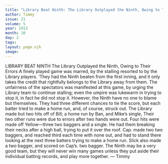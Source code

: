 ```yaml
---
title: "Library Beat Ninth: The Library Outplayed the Ninth, Owing to Their Errors"
author: Timmy
issue: 21
volume: 5
year: 1913
month: 10
day: 2
tags:
layout: page.njk
image:
---
```

LIBRARY BEAT NINTH    The Library Outplayed the Ninth, Owing to Their Errors    A finely played game was marred, by the stalling resorted to by the Library players. ‘They had the Ninth beaten from the first inning, and it only takes the credit that rightfully belongs to the Library away from them. The unfairness of the spectators was manifested at this game, by urging the Library team to continue stalling; even the umpire was lukewarm in trying to stop it, in fact he did not stop it. However, the Ninth have no one to blame but themselves. They had three different chances to tie the score, but each batter tried to make a home run, and, of course, struck out. The Library made but two hits off of Bill; a home run by Ban, and Mike’s single, Their two other runs were due to errors after two hands were out. Four hits were made off Yellow—three two baggers and a single. He had them breaking their necks after a high ball, trying to put it over the roof. Cap. made two two baggers, and reached third each time with none out, and had to stand there looking at the next three batters trying to make a home run. Slick also made a two bagger, and scored on Cap’s. two bagger. The Ninth may be a very good team, but they will never win many games unless they put aside their individual batting records, and play more together. — Timmy 


